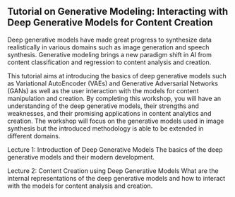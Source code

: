 ## Tutorial on Generative Modeling: Interacting with Deep Generative Models for Content Creation

Deep generative models have made great progress to synthesize data realistically in various domains such as image generation and speech synthesis. Generative modeling brings a new paradigm shift in AI from content classification and regression to content analysis and creation. 

This tutorial aims at introducing the basics of deep generative models such as Variational AutoEncoder (VAEs) and Generative Adversarial Networks (GANs) as well as the user interaction with the models for content manipulation and creation. By completing this workshop, you will have an understanding of the deep generative models, their strengths and weaknesses, and their promising applications in content analytics and creation. The workshop will focus on the generative models used in image synthesis but the introduced methodology is able to be extended in different domains. 

Lecture 1: Introduction of Deep Generative Models
The basics of the deep generative models and their modern development.

Lecture 2: Content Creation using Deep Generative Models
What are the internal representations of the deep generative models and how to interact with the models for content analysis and creation.
